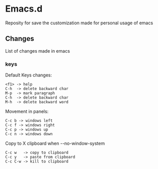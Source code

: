 # Emacs.d

Reposity for save the customization made for personal usage of emacs


## Changes

List of changes made in emacs

### keys

Default Keys changes:
```
<f1> -> help
C-h  -> delete backward char
M-p  -> mark paragraph
C-h  -> delete backward char
M-h  -> delete backward word
```

Movement in panels:
```
C-c b -> windows left
C-c f -> windows right
C-c p -> windows up
C-c n -> windows down
```

Copy to X clipboard when --no-window-system
```
C-c w   -> copy to clipboard
C-c y   -> paste from clipboard
C-c C-w -> kill to clipboard
```

